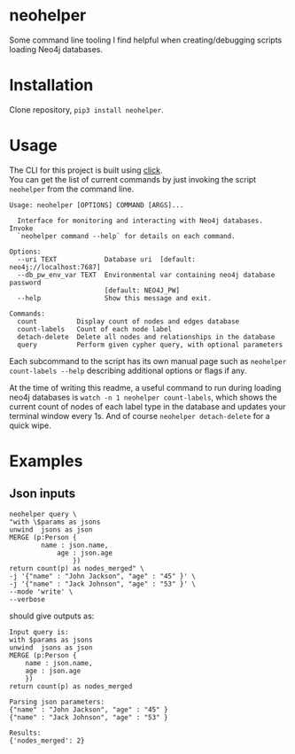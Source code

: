 # neohelper
Some command line tooling I find helpful when creating/debugging scripts loading Neo4j databases.

# Installation

Clone repository, `pip3 install neohelper`.

# Usage

The CLI for this project is built using [click](https://click.palletsprojects.com/).  
You can get the list of current commands by just invoking the script `neohelper` from the command line.

```
Usage: neohelper [OPTIONS] COMMAND [ARGS]...

  Interface for monitoring and interacting with Neo4j databases. Invoke
  `neohelper command --help` for details on each command.

Options:
  --uri TEXT            Database uri  [default: neo4j://localhost:7687]
  --db_pw_env_var TEXT  Environmental var containing neo4j database password
                        [default: NEO4J_PW]
  --help                Show this message and exit.

Commands:
  count          Display count of nodes and edges database
  count-labels   Count of each node label
  detach-delete  Delete all nodes and relationships in the database
  query          Perform given cypher query, with optional parameters
```

Each subcommand to the script has its own manual page such as `neohelper count-labels --help` describing additional options or flags if any.

At the time of writing this readme, a useful command to run during loading neo4j databases is `watch -n 1 neohelper count-labels`, which shows the current count of nodes of each label type in the database and updates your terminal window every 1s.  And of course `neohelper detach-delete` for a quick wipe.

# Examples

## Json inputs

```
neohelper query \
"with \$params as jsons
unwind  jsons as json
MERGE (p:Person {
        name : json.name,
            age : json.age
                })
return count(p) as nodes_merged" \
-j '{"name" : "John Jackson", "age" : "45" }' \
-j '{"name" : "Jack Johnson", "age" : "53" }' \
--mode 'write' \
--verbose
```

should give outputs as:

```
Input query is:
with $params as jsons
unwind  jsons as json
MERGE (p:Person {
    name : json.name,
    age : json.age
    })
return count(p) as nodes_merged

Parsing json parameters:
{"name" : "John Jackson", "age" : "45" }
{"name" : "Jack Johnson", "age" : "53" }

Results:
{'nodes_merged': 2}
